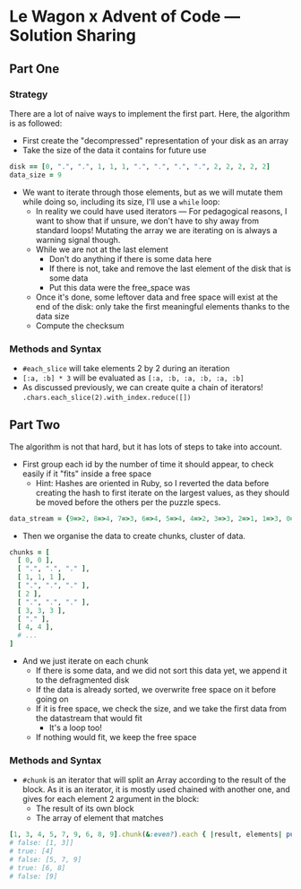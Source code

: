 # Le Wagon x Advent of Code — Solution Sharing
## Part One
### Strategy

There are a lot of naive ways to implement the first part. Here, the algorithm is as followed:
* First create the "decompressed" representation of your disk as an array
* Take the size of the data it contains for future use
```ruby
disk == [0, ".", ".", 1, 1, 1, ".", ".", ".", ".", 2, 2, 2, 2, 2]
data_size = 9
```
* We want to iterate through those elements, but as we will mutate them while doing so, including its size, I'll use a `while` loop:
    * In reality we could have used iterators — For pedagogical reasons, I want to show that if unsure, we don't have to shy away from standard loops! Mutating the array we are iterating on is always a warning signal though.
    * While we are not at the last element
        * Don't do anything if there is some data here
        * If there is not, take and remove the last element of the disk that is some data
        * Put this data were the free_space was
    * Once it's done, some leftover data and free space will exist at the end of the disk: only take the first meaningful elements thanks to the data size
    * Compute the checksum

### Methods and Syntax
* `#each_slice` will take elements 2 by 2 during an iteration
* `[:a, :b] * 3` will be evaluated as `[:a, :b, :a, :b, :a, :b]`
* As discussed previously, we can create quite a chain of iterators! `.chars.each_slice(2).with_index.reduce([])`

## Part Two
The algorithm is not that hard, but it has lots of steps to take into account.
* First group each id by the number of time it should appear, to check easily if it "fits" inside a free space
    * Hint: Hashes are oriented in Ruby, so I reverted the data before creating the hash to first iterate on the largest values, as they should be moved before the others per the puzzle specs.
```ruby
data_stream = {9=>2, 8=>4, 7=>3, 6=>4, 5=>4, 4=>2, 3=>3, 2=>1, 1=>3, 0=>2}
```
* Then we organise the data to create chunks, cluster of data.
```ruby
chunks = [
  [ 0, 0 ],
  [ ".", ".", "." ],
  [ 1, 1, 1 ],
  [ ".", ".", "." ],
  [ 2 ],
  [ ".", ".", "." ],
  [ 3, 3, 3 ],
  [ "." ],
  [ 4, 4 ],
  # ...
]
```
* And we just iterate on each chunk
    * If there is some data, and we did not sort this data yet, we append it to the defragmented disk
    * If the data is already sorted, we overwrite free space on it before going on
    * If it is free space, we check the size, and we take the first data from the datastream that would fit
        * It's a loop too!
    * If nothing would fit, we keep the free space

### Methods and Syntax
* `#chunk` is an iterator that will split an Array according to the result of the block. As it is an iterator, it is mostly used chained with another one, and gives for each element 2 argument in the block:
    * The result of its own block
    * The array of element that matches
```ruby
[1, 3, 4, 5, 7, 9, 6, 8, 9].chunk(&:even?).each { |result, elements| puts "#{result}: #{elements.inspect}" }
# false: [1, 3]]
# true: [4]
# false: [5, 7, 9]
# true: [6, 8]
# false: [9]
```
